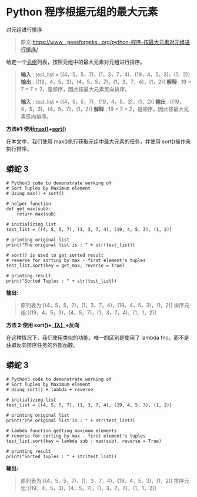 # Python 程序根据元组的最大元素

对元组进行排序

> 原文:[https://www . geesforgeks . org/python-程序-按最大元素对元组进行排序/](https://www.geeksforgeeks.org/python-program-to-sort-tuples-by-their-maximum-element/)

给定一个[元组](https://www.geeksforgeeks.org/python-tuples/)列表，按照元组中的最大元素对元组进行排序。

> **输入** : test_list = [(4，5，5，7)，(1，3，7，4)，(19，4，5，3)，(1，2)]
> **输出** : [(19，4，5，3)，(4，5，5，7)，(1，3，7，4)，(1，2)]
> **解释** : 19 > 7 = 7 > 2，是顺序，因此按最大元素反向排序。
> 
> **输入** : test_list = [(4，5，5，7)，(19，4，5，3)，(1，2)]
> **输出** : [(19，4，5，3)，(4，5，7)，(1，2)]
> **解释** : 19 > 7 > 2，是顺序，因此按最大元素反向排序。

**方法#1:使用**[**max()**](https://www.geeksforgeeks.org/max-min-python/)**+**[**sort()**](https://www.geeksforgeeks.org/sort-in-python/#:~:text=Like%20C%2B%2B%20sort()%2C%20Java,the%20list%20in%20ascending%20order.&text=%23%20This%20will%20sort%20the%20given%20list%20in%20ascending%20order.)

在本文中，我们使用 max()执行获取元组中最大元素的任务，并使用 sort()操作来执行排序。

## 蟒蛇 3

```
# Python3 code to demonstrate working of 
# Sort Tuples by Maximum element
# Using max() + sort()

# helper function
def get_max(sub):
    return max(sub)

# initializing list
test_list = [(4, 5, 5, 7), (1, 3, 7, 4), (19, 4, 5, 3), (1, 2)]

# printing original list
print("The original list is : " + str(test_list))

# sort() is used to get sorted result
# reverse for sorting by max - first element's tuples
test_list.sort(key = get_max, reverse = True)

# printing result 
print("Sorted Tuples : " + str(test_list))
```

**输出:**

> 原列表为:[(4，5，5，7)，(1，3，7，4)，(19，4，5，3)，(1，2)]
> 排序元组:[(19，4，5，3)，(4，5，7)，(1，3，7，4)，(1，1，2)]

**方法 2:使用 sort()+**[**【λ】**](https://www.geeksforgeeks.org/python-lambda-anonymous-functions-filter-map-reduce/)**+反向**

在这种情况下，我们使用类似的功能，唯一的区别是使用了 lambda fnc。而不是获取反向排序任务的外部函数。

## 蟒蛇 3

```
# Python3 code to demonstrate working of 
# Sort Tuples by Maximum element
# Using sort() + lambda + reverse

# initializing list
test_list = [(4, 5, 5, 7), (1, 3, 7, 4), (19, 4, 5, 3), (1, 2)]

# printing original list
print("The original list is : " + str(test_list))

# lambda function getting maximum elements 
# reverse for sorting by max - first element's tuples
test_list.sort(key = lambda sub : max(sub), reverse = True)

# printing result 
print("Sorted Tuples : " + str(test_list))
```

**输出:**

> 原列表为:[(4，5，5，7)，(1，3，7，4)，(19，4，5，3)，(1，2)]
> 排序元组:[(19，4，5，3)，(4，5，7)，(1，3，7，4)，(1，1，2)]